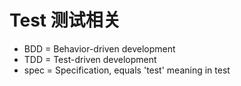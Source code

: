 # Test 测试相关

- BDD = Behavior-driven development
- TDD = Test-driven development
- spec = Specification, equals 'test' meaning in test
